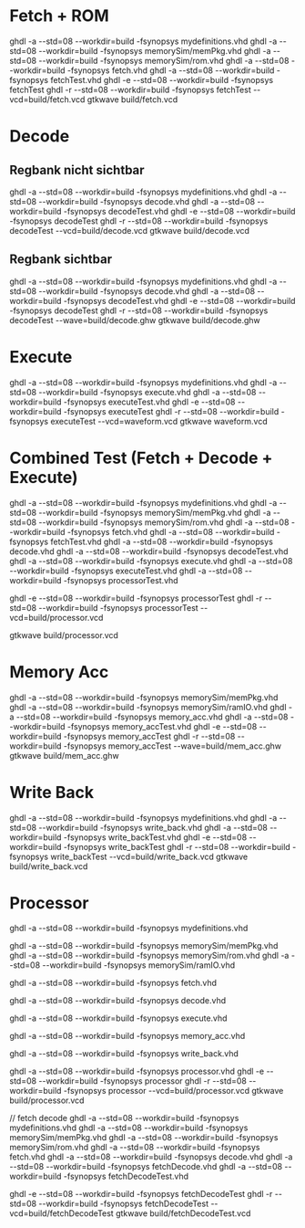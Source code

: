 
# Fetch + ROM
ghdl -a --std=08 --workdir=build -fsynopsys mydefinitions.vhd
ghdl -a --std=08 --workdir=build -fsynopsys memorySim/memPkg.vhd
ghdl -a --std=08 --workdir=build -fsynopsys memorySim/rom.vhd
ghdl -a --std=08 --workdir=build -fsynopsys fetch.vhd
ghdl -a --std=08 --workdir=build -fsynopsys fetchTest.vhd
ghdl -e --std=08 --workdir=build -fsynopsys fetchTest
ghdl -r --std=08 --workdir=build -fsynopsys fetchTest --vcd=build/fetch.vcd
gtkwave build/fetch.vcd


# Decode
## Regbank nicht sichtbar
ghdl -a --std=08 --workdir=build -fsynopsys mydefinitions.vhd
ghdl -a --std=08 --workdir=build -fsynopsys decode.vhd
ghdl -a --std=08 --workdir=build -fsynopsys decodeTest.vhd
ghdl -e --std=08 --workdir=build -fsynopsys decodeTest
ghdl -r --std=08 --workdir=build -fsynopsys decodeTest --vcd=build/decode.vcd
gtkwave build/decode.vcd


## Regbank sichtbar

ghdl -a --std=08 --workdir=build -fsynopsys mydefinitions.vhd
ghdl -a --std=08 --workdir=build -fsynopsys decode.vhd
ghdl -a --std=08 --workdir=build -fsynopsys decodeTest.vhd
ghdl -e --std=08 --workdir=build -fsynopsys decodeTest
ghdl -r --std=08 --workdir=build -fsynopsys decodeTest --wave=build/decode.ghw
gtkwave build/decode.ghw


# Execute
ghdl -a --std=08 --workdir=build -fsynopsys mydefinitions.vhd
ghdl -a --std=08 --workdir=build -fsynopsys execute.vhd
ghdl -a --std=08 --workdir=build -fsynopsys executeTest.vhd
ghdl -e --std=08 --workdir=build -fsynopsys executeTest
ghdl -r --std=08 --workdir=build -fsynopsys executeTest --vcd=waveform.vcd
gtkwave waveform.vcd

# Combined Test (Fetch + Decode + Execute)
ghdl -a --std=08 --workdir=build -fsynopsys mydefinitions.vhd
ghdl -a --std=08 --workdir=build -fsynopsys memorySim/memPkg.vhd
ghdl -a --std=08 --workdir=build -fsynopsys memorySim/rom.vhd
ghdl -a --std=08 --workdir=build -fsynopsys fetch.vhd
ghdl -a --std=08 --workdir=build -fsynopsys fetchTest.vhd
ghdl -a --std=08 --workdir=build -fsynopsys decode.vhd
ghdl -a --std=08 --workdir=build -fsynopsys decodeTest.vhd
ghdl -a --std=08 --workdir=build -fsynopsys execute.vhd
ghdl -a --std=08 --workdir=build -fsynopsys executeTest.vhd
ghdl -a --std=08 --workdir=build -fsynopsys processorTest.vhd

ghdl -e --std=08 --workdir=build -fsynopsys processorTest
ghdl -r --std=08 --workdir=build -fsynopsys processorTest --vcd=build/processor.vcd

gtkwave build/processor.vcd





# Memory Acc
ghdl -a --std=08 --workdir=build -fsynopsys memorySim/memPkg.vhd
ghdl -a --std=08 --workdir=build -fsynopsys memorySim/ramIO.vhd
ghdl -a --std=08 --workdir=build -fsynopsys memory_acc.vhd
ghdl -a --std=08 --workdir=build -fsynopsys memory_accTest.vhd
ghdl -e --std=08 --workdir=build -fsynopsys memory_accTest
ghdl -r --std=08 --workdir=build -fsynopsys memory_accTest --wave=build/mem_acc.ghw
gtkwave build/mem_acc.ghw


# Write Back
ghdl -a --std=08 --workdir=build -fsynopsys mydefinitions.vhd
ghdl -a --std=08 --workdir=build -fsynopsys write_back.vhd
ghdl -a --std=08 --workdir=build -fsynopsys write_backTest.vhd
ghdl -e --std=08 --workdir=build -fsynopsys write_backTest
ghdl -r --std=08 --workdir=build -fsynopsys write_backTest --vcd=build/write_back.vcd
gtkwave build/write_back.vcd

# Processor
ghdl -a --std=08 --workdir=build -fsynopsys mydefinitions.vhd

ghdl -a --std=08 --workdir=build -fsynopsys memorySim/memPkg.vhd
ghdl -a --std=08 --workdir=build -fsynopsys memorySim/rom.vhd
ghdl -a --std=08 --workdir=build -fsynopsys memorySim/ramIO.vhd

ghdl -a --std=08 --workdir=build -fsynopsys fetch.vhd

ghdl -a --std=08 --workdir=build -fsynopsys decode.vhd

ghdl -a --std=08 --workdir=build -fsynopsys execute.vhd

ghdl -a --std=08 --workdir=build -fsynopsys memory_acc.vhd

ghdl -a --std=08 --workdir=build -fsynopsys write_back.vhd

ghdl -a --std=08 --workdir=build -fsynopsys processor.vhd
ghdl -e --std=08 --workdir=build -fsynopsys processor
ghdl -r --std=08 --workdir=build -fsynopsys processor --vcd=build/processor.vcd
gtkwave build/processor.vcd





// fetch decode
ghdl -a --std=08 --workdir=build -fsynopsys mydefinitions.vhd
ghdl -a --std=08 --workdir=build -fsynopsys memorySim/memPkg.vhd
ghdl -a --std=08 --workdir=build -fsynopsys memorySim/rom.vhd
ghdl -a --std=08 --workdir=build -fsynopsys fetch.vhd
ghdl -a --std=08 --workdir=build -fsynopsys decode.vhd
ghdl -a --std=08 --workdir=build -fsynopsys fetchDecode.vhd
ghdl -a --std=08 --workdir=build -fsynopsys fetchDecodeTest.vhd

ghdl -e --std=08 --workdir=build -fsynopsys fetchDecodeTest
ghdl -r --std=08 --workdir=build -fsynopsys fetchDecodeTest --vcd=build/fetchDecodeTest
gtkwave build/fetchDecodeTest.vcd




